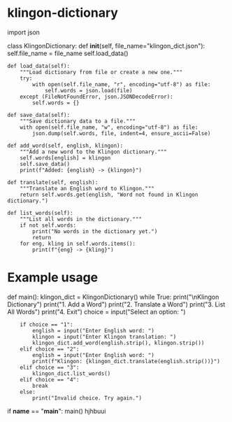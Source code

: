 # klingon-dictionary
import json

class KlingonDictionary:
    def __init__(self, file_name="klingon_dict.json"):
        self.file_name = file_name
        self.load_data()

    def load_data(self):
        """Load dictionary from file or create a new one."""
        try:
            with open(self.file_name, "r", encoding="utf-8") as file:
                self.words = json.load(file)
        except (FileNotFoundError, json.JSONDecodeError):
            self.words = {}

    def save_data(self):
        """Save dictionary data to a file."""
        with open(self.file_name, "w", encoding="utf-8") as file:
            json.dump(self.words, file, indent=4, ensure_ascii=False)

    def add_word(self, english, klingon):
        """Add a new word to the Klingon dictionary."""
        self.words[english] = klingon
        self.save_data()
        print(f"Added: {english} -> {klingon}")

    def translate(self, english):
        """Translate an English word to Klingon."""
        return self.words.get(english, "Word not found in Klingon dictionary.")

    def list_words(self):
        """List all words in the dictionary."""
        if not self.words:
            print("No words in the dictionary yet.")
            return
        for eng, kling in self.words.items():
            print(f"{eng} -> {kling}")

# Example usage
def main():
    klingon_dict = KlingonDictionary()
    while True:
        print("\nKlingon Dictionary")
        print("1. Add a Word")
        print("2. Translate a Word")
        print("3. List All Words")
        print("4. Exit")
        choice = input("Select an option: ")
        
        if choice == "1":
            english = input("Enter English word: ")
            klingon = input("Enter Klingon translation: ")
            klingon_dict.add_word(english.strip(), klingon.strip())
        elif choice == "2":
            english = input("Enter English word: ")
            print(f"Klingon: {klingon_dict.translate(english.strip())}")
        elif choice == "3":
            klingon_dict.list_words()
        elif choice == "4":
            break
        else:
            print("Invalid choice. Try again.")

if __name__ == "__main__":
    main()
hjhbuui
